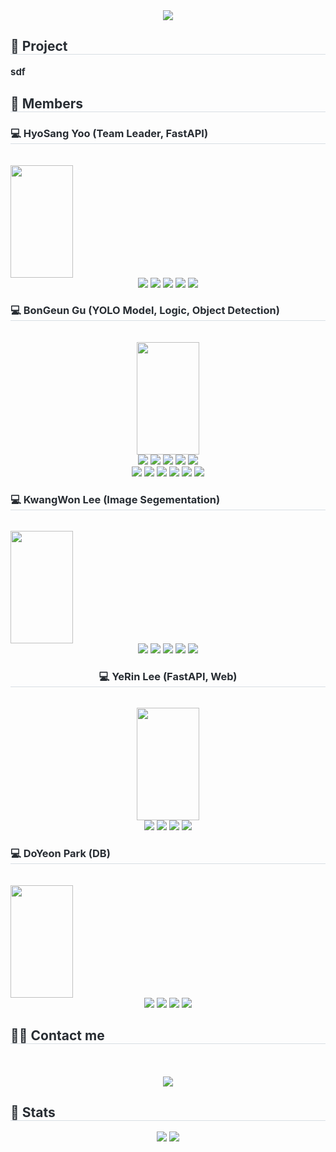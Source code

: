 <div align= "center">
    <img src="https://capsule-render.vercel.app/api?type=waving&color=auto&height=180&text=是是非非&animation=&fontColor=ffffff&fontSize=70" />
    </div>
    <div style="text-align: left;"> 
    <h2 style="border-bottom: 1px solid #d8dee4; color: #282d33;"> 📖 Project </h2>  
    <div style="font-weight: 700; font-size: 15px; text-align: left; color: #282d33;"> sdf </div> 
    </div>
    <div style="text-align: left;"> 
    <h2 style="border-bottom: 1px solid #d8dee4; color: #282d33;"> 🪪 Members </h2>
    <div style="text-align: left;">
    <h3 style="border-bottom: 1px solid #d8dee4; color: #282d33;"> 💻 HyoSang Yoo (Team Leader, FastAPI) </h3> <br>
    <img src = "https://github.com/SCUTUM98/KFQ_TEAM01/assets/43438476/14b9fd5d-4531-4eb7-bce4-ad686dcb078d" 
    style="width:100px; height:180px;"></div>
    <div  align= "center"><img src="https://img.shields.io/badge/C-A8B9CC?style=flat-square&logo=C&logoColor=white">
    <img src="https://img.shields.io/badge/Python-3776AB?style=flat-square&logo=Python&logoColor=white">
    <img src="https://img.shields.io/badge/Notion-000000?style=flat-square&logo=Notion&logoColor=white">
    <img src="https://img.shields.io/badge/C++-00599C?style=flat-square&logo=C%2B%2B&logoColor=white">
    <img src="https://img.shields.io/badge/MySQL-4479A1?style=flat-square&logo=MySQL&logoColor=white"></div>
    <h3 style="border-bottom: 1px solid #d8dee4; color: #282d33;"> 💻 BonGeun Gu (YOLO Model, Logic, Object Detection) </h3> <br> 
    <div align = "center">
    <img src = "https://github.com/SCUTUM98/KFQ_TEAM01/assets/43438476/7c2e9311-b970-4542-b830-2232c8154b9d" 
    style="width:100px; height:180px;"></div>
    <div  align = "center"> 
    <img src="https://img.shields.io/badge/C-A8B9CC?style=flat-square&logo=C&logoColor=white">
    <img src="https://img.shields.io/badge/Python-3776AB?style=flat-square&logo=Python&logoColor=white">
    <img src="https://img.shields.io/badge/Notion-000000?style=flat-square&logo=Notion&logoColor=white">
    <img src="https://img.shields.io/badge/Amazon S3-569A31?style=flat-square&logo=Amazon S3&logoColor=white">
    <img src="https://img.shields.io/badge/Android-3DDC84?style=flat-square&logo=Android&logoColor=white">
    <br/><img src="https://img.shields.io/badge/Amazon AWS-232F3E?style=flat-square&logo=Amazon AWS&logoColor=white">
    <img src="https://img.shields.io/badge/C++-00599C?style=flat-square&logo=C%2B%2B&logoColor=white">
    <img src="https://img.shields.io/badge/MySQL-4479A1?style=flat-square&logo=MySQL&logoColor=white">
    <img src="https://img.shields.io/badge/HTML5-E34F26?style=flat-square&logo=HTML5&logoColor=white">
    <img src="https://img.shields.io/badge/Javascript-F7DF1E?style=flat-square&logo=Javascript&logoColor=white">
    <img src="https://img.shields.io/badge/Java-007396?style=flat-square&logo=Java&logoColor=white"></div>
    <h3 style="border-bottom: 1px solid #d8dee4; color: #282d33;"> 💻 KwangWon Lee (Image Segementation) </h3> <br>
    <img src = "https://github.com/SCUTUM98/KFQ_TEAM01/assets/43438476/94ca4c18-736e-4533-a444-ac44b1baa0a4" 
    style="width:100px; height:180px;"></div>
    <div  align = "center">  
    <div  align= "center"><img src="https://img.shields.io/badge/C-A8B9CC?style=flat-square&logo=C&logoColor=white">
    <img src="https://img.shields.io/badge/Python-3776AB?style=flat-square&logo=Python&logoColor=white">
    <img src="https://img.shields.io/badge/Notion-000000?style=flat-square&logo=Notion&logoColor=white">
    <img src="https://img.shields.io/badge/MySQL-4479A1?style=flat-square&logo=MySQL&logoColor=white">
    <img src="https://img.shields.io/badge/Java-007396?style=flat-square&logo=Java&logoColor=white"></div>
    <h3 style="border-bottom: 1px solid #d8dee4; color: #282d33;"> 💻 YeRin Lee (FastAPI, Web) </h3> <br> 
    <img src = "https://github.com/SCUTUM98/KFQ_TEAM01/assets/43438476/b4e74df5-d007-4d9e-863f-f6f214c58b4e" 
    style="width:100px; height:180px;"></div>
    <div  align= "center"><img src="https://img.shields.io/badge/Python-3776AB?style=flat-square&logo=Python&logoColor=white">
    <img src="https://img.shields.io/badge/Notion-000000?style=flat-square&logo=Notion&logoColor=white">
    <img src="https://img.shields.io/badge/MySQL-4479A1?style=flat-square&logo=MySQL&logoColor=white">
    <img src="https://img.shields.io/badge/Matlab-0076a8?style=flat-square&logo=Matlab&logoColor=white"></div>
    <h3 style="border-bottom: 1px solid #d8dee4; color: #282d33;"> 💻 DoYeon Park (DB) </h3> <br>
    <img src = "https://github.com/SCUTUM98/KFQ_TEAM01/assets/43438476/93095210-be99-4bf3-8a24-690081c6cfdd" 
    style="width:100px; height:180px;"></div>
    <div  align= "center"><img src="https://img.shields.io/badge/Python-3776AB?style=flat-square&logo=Python&logoColor=white">
    <img src="https://img.shields.io/badge/Notion-000000?style=flat-square&logo=Notion&logoColor=white">
    <img src="https://img.shields.io/badge/MySQL-4479A1?style=flat-square&logo=MySQL&logoColor=white">
    <img src="https://img.shields.io/badge/Slack-4A154B?style=flat-square&logo=Slack&logoColor=white"></div>
    </div>
    <div style="text-align: left;">
    <h2 style="border-bottom: 1px solid #d8dee4; color: #282d33;"> 🧑‍💻 Contact me </h2> <br> 
    <div align= "center">  </div>  <br> 
    <div align= "center"> <a href="https://hits.seeyoufarm.com"> <img src="https://hits.seeyoufarm.com/api/count/incr/badge.svg?url=https%3A%2F%2Fgithub.com%2FKFQ Final Project%2F&count_bg=%23000000&title_bg=%23000000&icon=github.svg&icon_color=%23FFFFFF&title=GitHub&edge_flat=false"/></a>
       </div> 
    </div>
    <div style="text-align: left;"> 
    <h2 style="border-bottom: 1px solid #d8dee4; color: #282d33;"> 🏅 Stats </h2> <div align= "center"> <img src="https://github-readme-stats.vercel.app/api?username=KFQ Final Project&bg_color=180,00000000,&title_color=000000&text_color=000000"
         /> <img src="https://github-readme-stats.vercel.app/api/top-langs/?username=KFQ Final Project&layout=compact&bg_color=180,00000000,&title_color=000000&text_color=000000"
           /> </div> 
    </div>